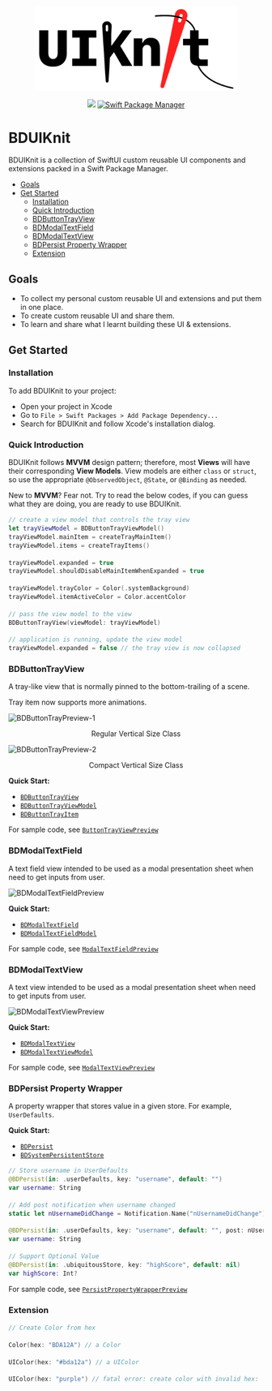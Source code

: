 <p align="center">
<img src="bduiknit-logo.png" width="400" max-width="90%" alt="BDUIKnit" />
</p>

<p align="center">
    <img src="https://img.shields.io/badge/Swift-5.1-orange.svg" />
    <a href="https://swift.org/package-manager">
        <img src="https://img.shields.io/badge/swiftpm-compatible-brightgreen.svg?style=flat" alt="Swift Package Manager" />
    </a>
</p>

<!-- omit in toc -->
# BDUIKnit

BDUIKnit is a collection of SwiftUI custom reusable UI components and extensions packed in a Swift Package Manager.

- [Goals](#goals)
- [Get Started](#get-started)
  - [Installation](#installation)
  - [Quick Introduction](#quick-introduction)
  - [BDButtonTrayView](#bdbuttontrayview)
  - [BDModalTextField](#bdmodaltextfield)
  - [BDModalTextView](#bdmodaltextview)
  - [BDPersist Property Wrapper](#bdpersist-property-wrapper)
  - [Extension](#extension)

## Goals

- To collect my personal custom reusable UI and extensions and put them in one place.
- To create custom reusable UI and share them.
- To learn and share what I learnt building these UI & extensions.

## Get Started

### Installation

To add BDUIKnit to your project:

- Open your project in Xcode
- Go to `File > Swift Packages > Add Package Dependency...`
- Search for BDUIKnit and follow Xcode's installation dialog.

### Quick Introduction

BDUIKnit follows **MVVM** design pattern; therefore, most **Views** will have their corresponding **View Models**. View models are either `class` or `struct`, so use the appropriate `@ObservedObject`, `@State`, or `@Binding` as needed.

New to **MVVM**? Fear not. Try to read the below codes, if you can guess what they are doing, you are ready to use BDUIKnit.

``` Swift
// create a view model that controls the tray view
let trayViewModel = BDButtonTrayViewModel()
trayViewModel.mainItem = createTrayMainItem()
trayViewModel.items = createTrayItems()

trayViewModel.expanded = true
trayViewModel.shouldDisableMainItemWhenExpanded = true

trayViewModel.trayColor = Color(.systemBackground)
trayViewModel.itemActiveColor = Color.accentColor

// pass the view model to the view
BDButtonTrayView(viewModel: trayViewModel)

// application is running, update the view model
trayViewModel.expanded = false // the tray view is now collapsed
```

### BDButtonTrayView

A tray-like view that is normally pinned to the bottom-trailing of a scene.

Tray item now supports more animations.

![BDButtonTrayPreview-1][button-tray-preview]

<p align="center">Regular Vertical Size Class</p>

![BDButtonTrayPreview-2][button-tray-preview-horizontal]

<p align="center">Compact Vertical Size Class</p>

**Quick Start:**

- [`BDButtonTrayView`][BDButtonTrayView.swift]
- [`BDButtonTrayViewModel`][BDButtonTrayViewModel.swift]
- [`BDButtonTrayItem`][ButtonTrayItem.swift]

For sample code, see [`ButtonTrayViewPreview`][ButtonTrayViewPreview.swift]

### BDModalTextField

A text field view intended to be used as a modal presentation sheet when need to get inputs from user.

![BDModalTextFieldPreview][modal-text-field-preview]

**Quick Start:**

- [`BDModalTextField`][BDModalTextField.swift]
- [`BDModalTextFieldModel`][BDModalTextFieldModel.swift]

For sample code, see [`ModalTextFieldPreview`][ModalTextFieldPreview.swift]

### BDModalTextView

A text view intended to be used as a modal presentation sheet when need to get inputs from user.

![BDModalTextViewPreview][modal-text-view-preview]

**Quick Start:**

- [`BDModalTextView`][BDModalTextView.swift]
- [`BDModalTextViewModel`][BDModalTextViewModel.swift]

For sample code, see [`ModalTextViewPreview`][ModalTextViewPreview.swift]

### BDPersist Property Wrapper

A property wrapper that stores value in a given store. For example, `UserDefaults`.

**Quick Start:**

- [`BDPersist`][BDPersist.swift]
- [`BDSystemPersistentStore`][BDPersistentStore.swift]

``` Swift
// Store username in UserDefaults
@BDPersist(in: .userDefaults, key: "username", default: "")
var username: String

// Add post notification when username changed
static let nUsernameDidChange = Notification.Name("nUsernameDidChange")

@BDPersist(in: .userDefaults, key: "username", default: "", post: nUsernameDidChange)
var username: String

// Support Optional Value
@BDPersist(in: .ubiquitousStore, key: "highScore", default: nil)
var highScore: Int?
```

For sample code, see [`PersistPropertyWrapperPreview`][PersistPropertyWrapperPreview.swift]

### Extension

``` Swift
// Create Color from hex

Color(hex: "BDA12A") // a Color

UIColor(hex: "#bda12a") // a UIColor

UIColor(hex: "purple") // fatal error: create color with invalid hex: 'purple'
```

<!-- BDUIKnit File Link -->

[BDButtonTrayViewModel.swift]: https://github.com/iDara09/BDUIKnit/blob/master/Sources/BDUIKnit/ButtonTray/BDButtonTrayViewModel.swift

[ButtonTrayItem.swift]: https://github.com/iDara09/BDUIKnit/blob/master/Sources/BDUIKnit/ButtonTray/ButtonTrayItem.swift

[BDButtonTrayView.swift]: https://github.com/iDara09/BDUIKnit/blob/master/Sources/BDUIKnit/ButtonTray/BDButtonTrayView.swift

[BDModalTextFieldModel.swift]: https://github.com/iDara09/BDUIKnit/blob/master/Sources/BDUIKnit/ModalTextField/BDModalTextFieldModel.swift

[BDModalTextField.swift]: https://github.com/iDara09/BDUIKnit/blob/master/Sources/BDUIKnit/ModalTextField/BDModalTextField.swift

[BDModalTextViewModel.swift]: https://github.com/iDara09/BDUIKnit/blob/master/Sources/BDUIKnit/ModalTextView/BDModalTextViewModel.swift

[BDModalTextView.swift]: https://github.com/iDara09/BDUIKnit/blob/master/Sources/BDUIKnit/ModalTextView/BDModalTextView.swift

[BDPersist.swift]: https://github.com/iDara09/BDUIKnit/blob/master/Sources/BDUIKnit/Persist/BDPersist.swift

[BDPersistentStore.swift]: https://github.com/iDara09/BDUIKnit/blob/master/Sources/BDUIKnit/Persist/BDPersistentStore.swift

<!-- Preview File Link -->

[ButtonTrayViewPreview.swift]: https://github.com/iDara09/BDProjects/blob/master/BDProjects/BDUIKnit%20Preview/ButtonTrayViewPreview.swift

[ModalTextFieldPreview.swift]: https://github.com/iDara09/BDProjects/blob/master/BDProjects/BDUIKnit%20Preview/ModalTextFieldPreview.swift

[ModalTextViewPreview.swift]: https://github.com/iDara09/BDProjects/blob/master/BDProjects/BDUIKnit%20Preview/ModalTextViewPreview.swift

[PersistPropertyWrapperPreview.swift]: https://github.com/iDara09/BDProjects/blob/master/BDProjects/BDUIKnit%20Preview/PersistPropertyWrapperPreview.swift

<!-- Preview Image Link -->

[button-tray-preview]: https://user-images.githubusercontent.com/21166606/80023203-090a8f00-8492-11ea-9f5d-e625d6bd6202.png

[button-tray-preview-horizontal]: https://user-images.githubusercontent.com/21166606/80023242-16277e00-8492-11ea-94bc-186b11a58544.png

[modal-text-field-preview]: https://user-images.githubusercontent.com/21166606/79085645-37e47080-7cee-11ea-9d90-b73510e4506d.png

[modal-text-view-preview]: https://user-images.githubusercontent.com/21166606/80023271-217aa980-8492-11ea-8e52-23db8513654e.png
